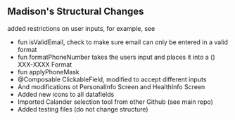 ## Madison's Structural Changes
added restrictions on user inputs, for example, see 
* fun isValidEmail, check to make sure email can only be entered in a valid format
* fun formatPhoneNumber takes the users input and places it into a () XXX-XXXX Format
* fun applyPhoneMask
* @Composable ClickableField, modified to accept different inputs
* And modifications ot PersonalInfo Screen and HealthInfo Screen
* Added new icons to all datafields
* Imported Calander selection tool from other Github (see main repo)
* Added testing files (do not change structure)
